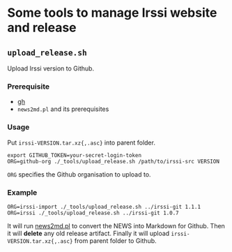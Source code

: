 # Some tools to manage Irssi website and release

## `upload_release.sh`

Upload Irssi version to Github.

### Prerequisite

* [gh](https://cli.github.com/)
* `news2md.pl` and its prerequisites

### Usage

Put `irssi-VERSION.tar.xz{,.asc}` into parent folder.

    export GITHUB_TOKEN=your-secret-login-token
    ORG=github-org ./_tools/upload_release.sh /path/to/irssi-src VERSION

`ORG` specifies the Github organisation to upload to. 

### Example

    ORG=irssi-import ./_tools/upload_release.sh ../irssi-git 1.1.1
    ORG=irssi ./_tools/upload_release.sh ../irssi-git 1.0.7

It will run [news2md.pl](News2md.md) to convert the NEWS into Markdown
for Github. Then it will **delete** any old release
artifact. Finally it will upload `irssi-VERSION.tar.xz{,.asc}` from
parent folder to Github.
